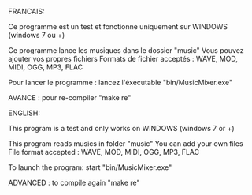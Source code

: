 FRANCAIS:

Ce programme est un test et fonctionne uniquement sur WINDOWS (windows 7 ou +)

Ce programme lance les musiques dans le dossier "music"
Vous pouvez ajouter vos propres fichiers
Formats de fichier acceptés : WAVE, MOD, MIDI, OGG, MP3, FLAC

Pour lancer le programme : lancez l'éxecutable "bin/MusicMixer.exe"

AVANCE :
	pour re-compiler "make re"

ENGLISH:

This program is a test and only works on WINDOWS (windows 7 or +)

This program reads musics in folder "music"
You can add your own files
File format accepted : WAVE, MOD, MIDI, OGG, MP3, FLAC

To launch the program: start "bin/MusicMixer.exe"

ADVANCED :
	to compile again "make re"